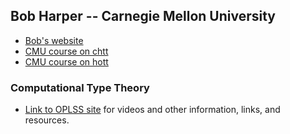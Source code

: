 ## Bob Harper -- Carnegie Mellon University

+ [Bob's website](http://www.cs.cmu.edu/~rwh/)
+ [CMU course on chtt](http://www.cs.cmu.edu/~rwh/courses/chtt/)
+ [CMU course on hott](http://www.cs.cmu.edu/~rwh/courses/hott/)


### Computational Type Theory

+ [Link to OPLSS site](https://www.cs.uoregon.edu/research/summerschool/summer18/topics.php#Harper) for videos and other information, links, and resources.
